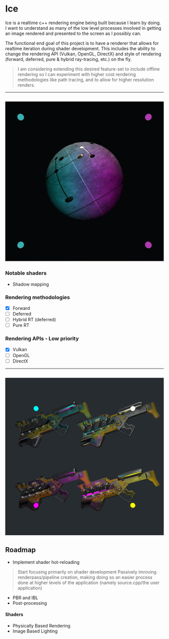 # Ice

Ice is a realtime c++ rendering engine being built because I learn by doing.  
I want to understand as many of the low level processes involved in getting an image rendered and presented to the screen as I possibly can.

The functional end goal of this project is to have a renderer that allows for realtime iteration during shader development. This includes the ability to change the rendering API (Vulkan, OpenGL, DirectX) and style of rendering (forward, deferred, pure & hybrid ray-tracing, etc.) on the fly.
> I am considering extending this desired feature-set to include offline rendering so I can experiment with higher cost rendering methodologies like path tracing, and to allow for higher resolution renders.

---
![](images/PBRTextured.PNG)
---

### Notable shaders
- Shadow mapping

### Rendering methodologies
- [x] Forward
- [ ] Deferred
- [ ] Hybrid RT (deferred)
- [ ] Pure RT

### Rendering APIs - Low priority
- [x] Vulkan
- [ ] OpenGL
- [ ] DirectX

---
![](images/Guns.PNG)
---

## Roadmap
- Implement shader hot-reloading
> Start focusing primarily on shader development
> Passively imroving renderpass/pipeline creation, making doing so an easier process done at higher levels of the application (namely source.cpp/the user application)
- PBR and IBL
- Post-processing

#### Shaders
- Physically Based Rendering
- Image Based Lighting
